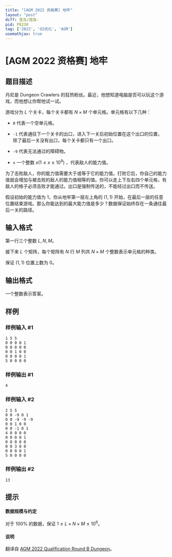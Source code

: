 ```yaml
---
title: "[AGM 2022 资格赛] 地牢"
layout: "post"
diff: 普及/提高-
pid: P8230
tag: ['2022', 'O2优化', 'AGM']
usemathjax: true
---
```


# [AGM 2022 资格赛] 地牢
## 题目描述

丹尼是 Dungeon Crawlers 的狂热粉丝。最近，他想知道电脑是否可以玩这个游戏，而他想让你帮他试一试。

游戏分为 $L$ 个关卡，每个关卡都有 $N\times M$ 个单元格。单元格有以下几种：

* `0` 代表一个空单元格。

* `-1` 代表通往下一个关卡的出口，进入下一关后初始位置在这个出口的位置，除了最后一关没有出口，每个关卡都只有一个出口。

* `-9` 代表无法通过的障碍物。

* `x` 一个整数 $x(1\leq x\leq 10^9)$ ，代表敌人的能力值。

为了击败敌人，你的能力值需要大于或等于它的能力值。打败它后，你自己的能力值就会增加与被击败的敌人的能力值相等的值。你可以走上下左右四个单元格，有敌人的格子必须击败才能通过。出口是强制传送的，不能经过出口而不传送。

假设初始的能力值为 $1$，你从地牢第一层左上角的 $(1,1)$ 开始，在最后一层的任意位置结束游戏。那么你能达到的最大能力值是多少？数据保证始终存在一条通往最后一关的路径。
## 输入格式

第一行三个整数 $L,N,M$。

接下来 $L$ 个矩阵，每个矩阵有 $N$ 行 $M$ 列共 $N\times M$ 个整数表示单元格的种类。

保证 $(1,1)$ 位置上数为 $0$。
## 输出格式

一个整数表示答案。
## 样例

### 样例输入 #1
```
1 5 5
0 0 0 0 1
0 0 0 0 0
0 0 1 0 0
0 0 0 0 1
5 0 0 0 0
```
### 样例输出 #1
```
4

```
### 样例输入 #2
```
2 5 5
0 0 -9 0 1
0 0 -9 -9 -9
0 0 1 0 0
0 0 -1 0 1
4 0 0 0 0
0 0 0 0 1
0 0 0 0 0
0 0 3 0 0
0 0 0 0 1
5 0 0 0 0
```
### 样例输出 #2
```
13
```
## 提示

#### 数据规模与约定

对于 $100\%$ 的数据，保证 $1\leq L\times N\times M\leq 10^6$。

#### 说明

翻译自 [AGM 2022 Qualification Round B Dungeon](https://judge.agm-contest.com/public/problems/7/text)。
